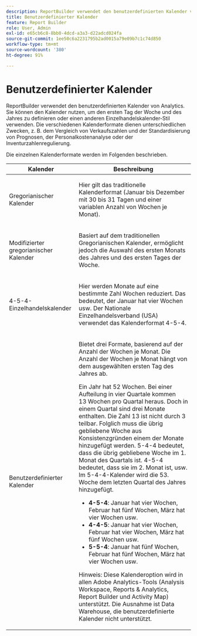 ```yaml
---
description: ReportBuilder verwendet den benutzerdefinierten Kalender von Analytics. Sie können den Kalender nutzen, um den ersten Tag der Woche und des Jahres zu definieren oder einen anderen Einzelhandelskalender-Stil verwenden. Die verschiedenen Kalenderformate dienen unterschiedlichen Zwecken, z. B. dem Vergleich von Verkaufszahlen und der Standardisierung von Prognosen, der Personalkostenanalyse oder der Inventurzahlenregulierung.
title: Benutzerdefinierter Kalender
feature: Report Builder
role: User, Admin
exl-id: e65cb6c8-8bb0-4dcd-a3a3-d22adcd024fa
source-git-commit: 1ee50c6a2231795b2ad0015a79e09b7c1c74d850
workflow-type: tm+mt
source-wordcount: '380'
ht-degree: 91%

---
```


# Benutzerdefinierter Kalender

ReportBuilder verwendet den benutzerdefinierten Kalender von Analytics. Sie können den Kalender nutzen, um den ersten Tag der Woche und des Jahres zu definieren oder einen anderen Einzelhandelskalender-Stil verwenden. Die verschiedenen Kalenderformate dienen unterschiedlichen Zwecken, z. B. dem Vergleich von Verkaufszahlen und der Standardisierung von Prognosen, der Personalkostenanalyse oder der Inventurzahlenregulierung.

Die einzelnen Kalenderformate werden im Folgenden beschrieben.

<table id="table_E609632569EB499184E56618C2CEF742"> 
 <thead> 
  <tr> 
   <th colname="col1" class="entry"> Kalender </th> 
   <th colname="col2" class="entry"> Beschreibung </th> 
  </tr> 
 </thead>
 <tbody> 
  <tr> 
   <td colname="col1"> <p>Gregorianischer Kalender </p> </td> 
   <td colname="col2"> <p> Hier gilt das traditionelle Kalenderformat (Januar bis Dezember mit 30 bis 31 Tagen und einer variablen Anzahl von Wochen je Monat). </p> </td> 
  </tr> 
  <tr> 
   <td colname="col1"> <p>Modifizierter gregorianischer Kalender </p> </td> 
   <td colname="col2"> <p> Basiert auf dem traditionellen Gregorianischen Kalender, ermöglicht jedoch die Auswahl des ersten Monats des Jahres und des ersten Tages der Woche. </p> </td> 
  </tr> 
  <tr> 
   <td colname="col1"> <p>4-5-4-Einzelhandelskalender </p> </td> 
   <td colname="col2"> <p> Hier werden Monate auf eine bestimmte Zahl Wochen reduziert. Das bedeutet, der Januar hat vier Wochen usw. Der Nationale Einzelhandelsverband (USA) verwendet das Kalenderformat 4-5-4. </p> </td> 
  </tr> 
  <tr> 
   <td colname="col1"> <p>Benutzerdefinierter Kalender </p> </td> 
   <td colname="col2"> <p> Bietet drei Formate, basierend auf der Anzahl der Wochen je Monat. Die Anzahl der Wochen je Monat hängt von dem ausgewählten ersten Tag des Jahres ab. </p> <p>Ein Jahr hat 52 Wochen. Bei einer Aufteilung in vier Quartale kommen 13 Wochen pro Quartal heraus. Doch in einem Quartal sind drei Monate enthalten. Die Zahl 13 ist nicht durch 3 teilbar. Folglich muss die übrig gebliebene Woche aus Konsistenzgründen einem der Monate hinzugefügt werden. 5-4-4 bedeutet, dass die übrig gebliebene Woche im 1. Monat des Quartals ist. 4-5-4 bedeutet, dass sie im 2. Monat ist, usw. Im 5-4-4-Kalender wird die 53. Woche dem letzten Quartal des Jahres hinzugefügt. </p> 
    <ul id="ul_1579FD106A47419486B03E248A5E6ED5"> 
     <li id="li_E9B9E8F03E324DBDA9139C2D0D599092"><b>4-5-4</b>: Januar hat vier Wochen, Februar hat fünf Wochen, März hat vier Wochen usw. </li> 
     <li id="li_D0675DBDEC4641D2A8645B5CDFC565AB"><b>4-4-5</b>: Januar hat vier Wochen, Februar hat vier Wochen, März hat fünf Wochen usw. </li> 
     <li id="li_6743BBB9AC9A4CFEAA0CBCE51052BC29"><b>5-5-4</b>: Januar hat fünf Wochen, Februar hat fünf Wochen, März hat vier Wochen usw. </li> 
    </ul> <p>Hinweis: Diese Kalenderoption wird in allen Adobe Analytics-Tools (Analysis Workspace, Reports &amp; Analytics, Report Builder und Activity Map) unterstützt. Die Ausnahme ist Data Warehouse, die benutzerdefinierte Kalender nicht unterstützt. </p> </td> 
  </tr> 
 </tbody> 
</table>
